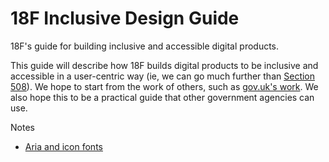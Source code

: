18F Inclusive Design Guide
==========================

18F's guide for building inclusive and accessible digital products.

This guide will describe how 18F builds digital products to be inclusive and accessible in a user-centric way (ie, we can go much further than [Section 508](http://www.access-board.gov/guidelines-and-standards/communications-and-it/about-the-section-508-standards)). We hope to start from the work of others, such as [gov.uk's work](https://www.gov.uk/help/accessibility). We also hope this to be a practical guide that other government agencies can use.

Notes
- [Aria and icon fonts](http://css-tricks.com/html-for-icon-font-usage/)
